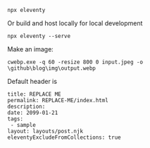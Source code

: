 ```
npx eleventy
```

Or build and host locally for local development
```
npx eleventy --serve
```

Make an image:
```
cwebp.exe -q 60 -resize 800 0 input.jpeg -o \github\blog\img\output.webp
```

Default header is
```
title: REPLACE ME
permalink: REPLACE-ME/index.html
description: 
date: 2099-01-21
tags:
 - sample
layout: layouts/post.njk
eleventyExcludeFromCollections: true
```
